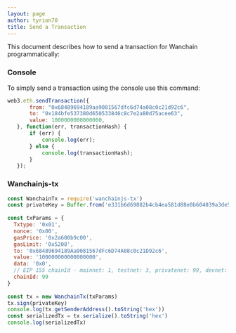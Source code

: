```yaml
---
layout: page
author: tyrion70
title: Send a Transaction
---
```


This document describes how to send a transaction for Wanchain programmatically:

### Console
To simply send a transaction using the console use this command:

```js
web3.eth.sendTransaction({
       from: "0x68489694189aa9081567dfc6d74a08c0c21d92c6",
       to: "0x184bfe537380d650533846c8c7e2a80d75acee63", 
       value: 1000000000000000, 
   }, function(err, transactionHash) {
       if (err) { 
           console.log(err); 
       } else {
           console.log(transactionHash);
       }
   });
```

### Wanchainjs-tx
```js
const WanchainTx = require('wanchainjs-tx')
const privateKey = Buffer.from('e331b6d69882b4cb4ea581d88e0b604039a3de5967688d3dcffdd2270c0fd109', 'hex')
 
const txParams = {
  Txtype: '0x01',
  nonce: '0x00',
  gasPrice: '0x2a600b9c00', 
  gasLimit: '0x5208',
  to: '0x68489694189Aa9081567dFc6D74A08c0c21D92c6', 
  value: '100000000000000000', 
  data: '0x0',
  // EIP 155 chainId - mainnet: 1, testnet: 3, privatenet: 99, devnet: 1337
  chainId: 99
}
 
const tx = new WanchainTx(txParams)
tx.sign(privateKey)
console.log(tx.getSenderAddress().toString('hex'))
const serializedTx = tx.serialize().toString('hex')
console.log(serializedTx)
```


